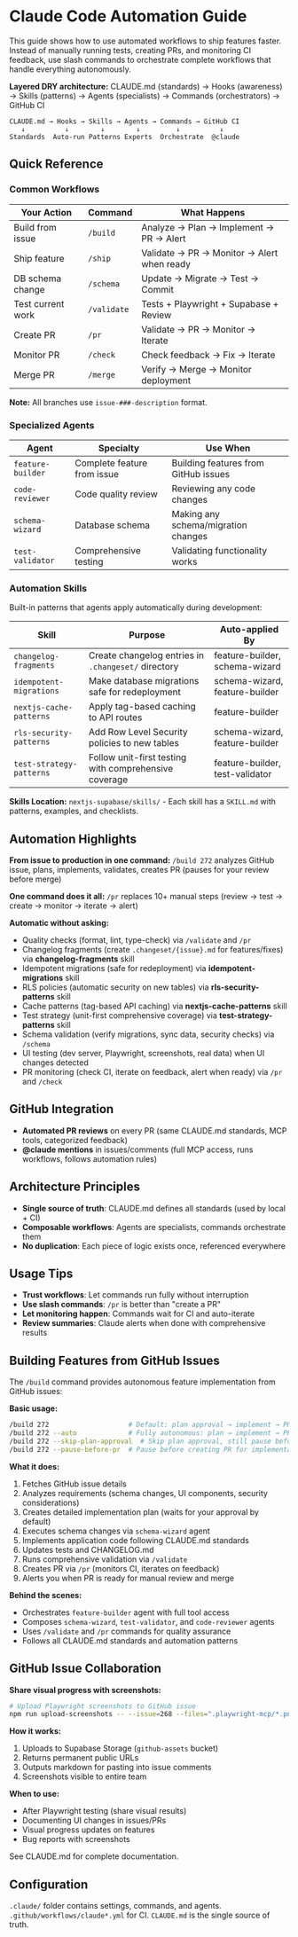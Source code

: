 # Claude Code Automation Guide

This guide shows how to use automated workflows to ship features faster. Instead of manually running tests, creating PRs, and monitoring CI feedback, use slash commands to orchestrate complete workflows that handle everything autonomously.

**Layered DRY architecture:** CLAUDE.md (standards) → Hooks (awareness) → Skills (patterns) → Agents (specialists) → Commands (orchestrators) → GitHub CI

```
CLAUDE.md → Hooks → Skills → Agents → Commands → GitHub CI
   ↓          ↓        ↓        ↓         ↓          ↓
Standards  Auto-run Patterns Experts  Orchestrate  @claude
```

## Quick Reference

### Common Workflows

| Your Action       | Command     | What Happens                               |
| ----------------- | ----------- | ------------------------------------------ |
| Build from issue  | `/build`    | Analyze → Plan → Implement → PR → Alert    |
| Ship feature      | `/ship`     | Validate → PR → Monitor → Alert when ready |
| DB schema change  | `/schema`   | Update → Migrate → Test → Commit           |
| Test current work | `/validate` | Tests + Playwright + Supabase + Review     |
| Create PR         | `/pr`       | Validate → PR → Monitor → Iterate          |
| Monitor PR        | `/check`    | Check feedback → Fix → Iterate             |
| Merge PR          | `/merge`    | Verify → Merge → Monitor deployment        |

**Note:** All branches use `issue-###-description` format.

### Specialized Agents

| Agent             | Specialty                   | Use When                             |
| ----------------- | --------------------------- | ------------------------------------ |
| `feature-builder` | Complete feature from issue | Building features from GitHub issues |
| `code-reviewer`   | Code quality review         | Reviewing any code changes           |
| `schema-wizard`   | Database schema             | Making any schema/migration changes  |
| `test-validator`  | Comprehensive testing       | Validating functionality works       |

### Automation Skills

Built-in patterns that agents apply automatically during development:

| Skill                     | Purpose                                               | Auto-applied By                       |
| ------------------------- | ----------------------------------------------------- | ------------------------------------- |
| `changelog-fragments`     | Create changelog entries in `.changeset/` directory   | feature-builder, schema-wizard        |
| `idempotent-migrations`   | Make database migrations safe for redeployment        | schema-wizard, feature-builder        |
| `nextjs-cache-patterns`   | Apply tag-based caching to API routes                 | feature-builder                       |
| `rls-security-patterns`   | Add Row Level Security policies to new tables         | schema-wizard, feature-builder        |
| `test-strategy-patterns`  | Follow unit-first testing with comprehensive coverage | feature-builder, test-validator       |

**Skills Location:** `nextjs-supabase/skills/` - Each skill has a `SKILL.md` with patterns, examples, and checklists.

## Automation Highlights

**From issue to production in one command:** `/build 272` analyzes GitHub issue, plans, implements, validates, creates PR (pauses for your review before merge)

**One command does it all:** `/pr` replaces 10+ manual steps (review → test → create → monitor → iterate → alert)

**Automatic without asking:**

- Quality checks (format, lint, type-check) via `/validate` and `/pr`
- Changelog fragments (create `.changeset/{issue}.md` for features/fixes) via **changelog-fragments** skill
- Idempotent migrations (safe for redeployment) via **idempotent-migrations** skill
- RLS policies (automatic security on new tables) via **rls-security-patterns** skill
- Cache patterns (tag-based API caching) via **nextjs-cache-patterns** skill
- Test strategy (unit-first comprehensive coverage) via **test-strategy-patterns** skill
- Schema validation (verify migrations, sync data, security checks) via `/schema`
- UI testing (dev server, Playwright, screenshots, real data) when UI changes detected
- PR monitoring (check CI, iterate on feedback, alert when ready) via `/pr` and `/check`

## GitHub Integration

- **Automated PR reviews** on every PR (same CLAUDE.md standards, MCP tools, categorized feedback)
- **@claude mentions** in issues/comments (full MCP access, runs workflows, follows automation rules)

## Architecture Principles

- **Single source of truth**: CLAUDE.md defines all standards (used by local + CI)
- **Composable workflows**: Agents are specialists, commands orchestrate them
- **No duplication**: Each piece of logic exists once, referenced everywhere

## Usage Tips

- **Trust workflows**: Let commands run fully without interruption
- **Use slash commands**: `/pr` is better than "create a PR"
- **Let monitoring happen**: Commands wait for CI and auto-iterate
- **Review summaries**: Claude alerts when done with comprehensive results

## Building Features from GitHub Issues

The `/build` command provides autonomous feature implementation from GitHub issues:

**Basic usage:**

```bash
/build 272                    # Default: plan approval → implement → PR → alert for merge
/build 272 --auto             # Fully autonomous: plan → implement → PR → auto-merge
/build 272 --skip-plan-approval  # Skip plan approval, still pause before merge
/build 272 --pause-before-pr  # Pause before creating PR for implementation review
```

**What it does:**

1. Fetches GitHub issue details
2. Analyzes requirements (schema changes, UI components, security considerations)
3. Creates detailed implementation plan (waits for your approval by default)
4. Executes schema changes via `schema-wizard` agent
5. Implements application code following CLAUDE.md standards
6. Updates tests and CHANGELOG.md
7. Runs comprehensive validation via `/validate`
8. Creates PR via `/pr` (monitors CI, iterates on feedback)
9. Alerts you when PR is ready for manual review and merge

**Behind the scenes:**

- Orchestrates `feature-builder` agent with full tool access
- Composes `schema-wizard`, `test-validator`, and `code-reviewer` agents
- Uses `/validate` and `/pr` commands for quality assurance
- Follows all CLAUDE.md standards and automation patterns

## GitHub Issue Collaboration

**Share visual progress with screenshots:**

```bash
# Upload Playwright screenshots to GitHub issue
npm run upload-screenshots -- --issue=268 --files=".playwright-mcp/*.png"
```

**How it works:**

1. Uploads to Supabase Storage (`github-assets` bucket)
2. Returns permanent public URLs
3. Outputs markdown for pasting into issue comments
4. Screenshots visible to entire team

**When to use:**

- After Playwright testing (share visual results)
- Documenting UI changes in issues/PRs
- Visual progress updates on features
- Bug reports with screenshots

See CLAUDE.md for complete documentation.

## Configuration

`.claude/` folder contains settings, commands, and agents. `.github/workflows/claude*.yml` for CI. `CLAUDE.md` is the single source of truth.
